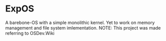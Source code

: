 # ExpOS
A barebone-OS with a simple monolithic kernel. Yet to work on memory management and file system imlementation.
NOTE: This project was made referring to OSDev.Wiki


